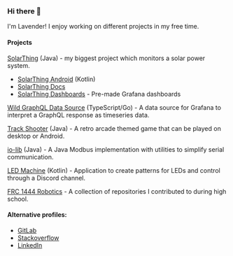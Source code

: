 ### Hi there 👋

I'm Lavender! I enjoy working on different projects in my free time.

#### Projects

[SolarThing](https://github.com/wildmountainfarms/solarthing) (Java) - my biggest project which monitors a solar power system.

* [SolarThing Android](https://github.com/wildmountainfarms/solarthing-android) (Kotlin)
* [SolarThing Docs](https://solarthing.readthedocs.io)
* [SolarThing Dashboards](https://github.com/wildmountainfarms/solarthing-dashboards/) - Pre-made Grafana dashboards 

[Wild GraphQL Data Source](https://github.com/wildmountainfarms/wild-graphql-datasource) (TypeScript/Go) - A data source for Grafana to interpret a GraphQL response as timeseries data.

[Track Shooter](https://github.com/retrodaredevil/track-shooter) (Java) - A retro arcade themed game that can be played on desktop or Android.

[io-lib](https://github.com/retrodaredevil/io-lib) (Java) - A Java Modbus implementation with utilities to simplify serial communication.

[LED Machine](https://github.com/retrodaredevil/led-machine-plus) (Kotlin) - Application to create patterns for LEDs and control through a Discord channel.

[FRC 1444 Robotics](https://github.com/frc1444/) - A collection of repositories I contributed to during high school.

#### Alternative profiles: 

* [GitLab](https://gitlab.com/retrodaredevil)
* [Stackoverflow](https://stackoverflow.com/users/5434860/retodaredevil)
* [LinkedIn](https://www.linkedin.com/in/lavender-shannon-8ab43b14b/)
